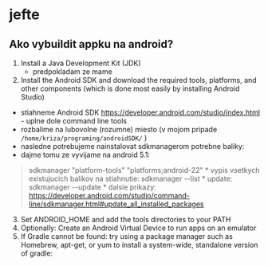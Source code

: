 # jefte

##  Ako vybuildit appku na android?

1. Install a Java Development Kit (JDK) 
   * predpokladam ze mame
2. Install the Android SDK and download the required tools, platforms, and other components (which is done most easily by installing Android Studio)
  * stiahneme Android SDK https://developer.android.com/studio/index.html - uplne dole command line tools
  * rozbalime na lubovolne (rozumne) miesto (v mojom pripade `/home/kriza/programing/androidSDK/` )
  * nasledne potrebujeme nainstalovat sdkmanagerom potrebne baliky:
  * dajme tomu ze vyvijame na android 5.1:
  > sdkmanager "platform-tools" "platforms;android-22"
    * vypis vsetkych existujucich balikov na stiahnutie:
  > sdkmanager --list
    * update:
  > sdkmanager --update
    * dalsie prikazy: https://developer.android.com/studio/command-line/sdkmanager.html#update_all_installed_packages
3. Set ANDROID_HOME and add the tools directories to your PATH
4. Optionally: Create an Android Virtual Device to run apps on an emulator
5. If Gradle cannot be found: try using a package manager such as Homebrew, apt-get, or yum to install a system-wide, standalone version of gradle:
